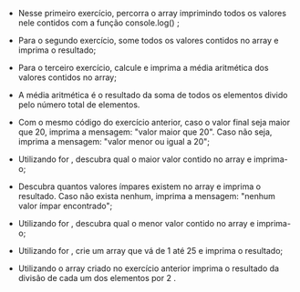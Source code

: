 - Nesse primeiro exercício, percorra o array imprimindo todos os valores nele contidos com a função console.log() ;

- Para o segundo exercício, some todos os valores contidos no array e imprima o resultado;

- Para o terceiro exercício, calcule e imprima a média aritmética dos valores contidos no array;

- A média aritmética é o resultado da soma de todos os elementos divido pelo número total de elementos.

- Com o mesmo código do exercício anterior, caso o valor final seja maior que 20, imprima a mensagem: "valor maior que 20". Caso não seja, imprima a mensagem: "valor menor ou igual a 20";

- Utilizando for , descubra qual o maior valor contido no array e imprima-o;

- Descubra quantos valores ímpares existem no array e imprima o resultado. Caso não exista nenhum, imprima a mensagem: "nenhum valor ímpar encontrado";

- Utilizando for , descubra qual o menor valor contido no array e imprima-o;

- Utilizando for , crie um array que vá de 1 até 25 e imprima o resultado;

- Utilizando o array criado no exercício anterior imprima o resultado da divisão de cada um dos elementos por 2 .
